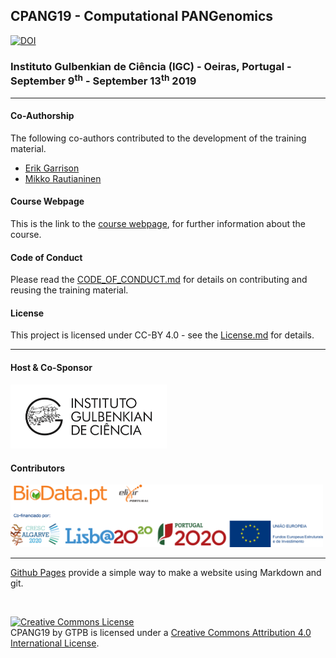 ## CPANG19 - Computational PANGenomics
[![DOI](https://zenodo.org/badge/190402248.svg)](https://zenodo.org/badge/latestdoi/190402248)

###  Instituto Gulbenkian de Ciência (IGC) - Oeiras, Portugal - September 9<sup>th</sup> - September 13<sup>th</sup> 2019

---

#### Co-Authorship

The following co-authors contributed to the development of the training material.

* [Erik Garrison](https://github.com/ekg)
* [Mikko Rautianinen](https://github.com/maickrau)

#### Course Webpage
This is the link to the [course webpage](http://gtpb.igc.gulbenkian.pt/bicourses/2019/CPANG19/), for further information about the course.

#### Code of Conduct
Please read the [CODE_OF_CONDUCT.md](./CODE_OF_CONDUCT.md) for details on contributing and reusing the training material.

#### License
This project is licensed under CC-BY 4.0 - see the [License.md](License.md) for details.

---

#### Host & Co-Sponsor

<a href="http://www.igc.gulbenkian.pt/"><img src="./assets/readme_img/Logo_IGC_2014.png" alt="Instituto Gulbenkian de Ciência" width="250px"></a>

#### Contributors

<a href="https://biodata.pt/"><img src="./assets/readme_img/BIoData_and_co-financiadores.png" alt="Instituto Gulbenkian de Ciência" width="500px"></a>

---

[Github Pages](https://pages.github.com) provide a simple way to make a website using Markdown and git.

<br>

<a rel="license" href="http://creativecommons.org/licenses/by/4.0/"><img alt="Creative Commons License" style="border-width:0" src="https://i.creativecommons.org/l/by/4.0/88x31.png" /></a><br /><span xmlns:dct="http://purl.org/dc/terms/" property="dct:title">CPANG19</span> by <span xmlns:cc="http://creativecommons.org/ns#" property="cc:attributionName">GTPB</span> is licensed under a <a rel="license" href="http://creativecommons.org/licenses/by/4.0/">Creative Commons Attribution 4.0 International License</a>.
